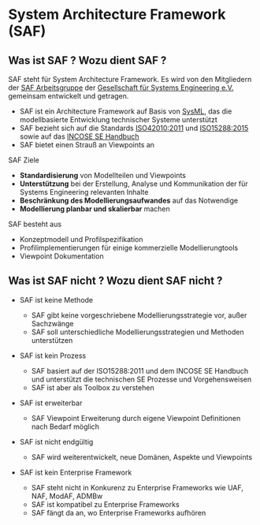 # System Architecture Framework (SAF)

## Was ist SAF ? Wozu dient SAF ?
SAF steht für System Architecture Framework. Es wird von den Mitgliedern der [SAF Arbeitsgruppe](https://www.gfse.de/arbeitsgruppen.html) der [Gesellschaft für Systems Engineering e.V. ](https://www.gfse.de) gemeinsam entwickelt und getragen.

* SAF ist ein Architecture Framework auf Basis von [SysML](https://www.omgsysml.org/), das die modellbasierte Entwicklung technischer Systeme unterstützt
* SAF bezieht sich auf die Standards [ISO42010:2011](https://www.iso.org/standard/50508.html) und [ISO15288:2015](https://www.iso.org/standard/63711.html) sowie auf das [INCOSE SE Handbuch](https://www.incose.org/products-and-publications/se-handbook)
* SAF bietet einen Strauß an Viewpoints an

SAF Ziele
* **Standardisierung** von Modellteilen und Viewpoints
* **Unterstützung** bei der Erstellung, Analyse und Kommunikation der für Systems Engineering relevanten Inhalte
* **Beschränkung des Modellierungsaufwandes** auf das Notwendige
* **Modellierung planbar und skalierbar** machen

SAF besteht aus 
* Konzeptmodell und Profilspezifikation
* Profilimplementierungen für einige kommerzielle Modellierungtools
* Viewpoint Dokumentation

## Was ist SAF nicht ? Wozu dient SAF nicht ?
* SAF ist keine Methode
  * SAF gibt keine vorgeschriebene Modellierungsstrategie vor, außer Sachzwänge
  * SAF soll unterschiedliche Modellierungsstrategien und Methoden unterstützen
  
* SAF ist kein Prozess 
  * SAF basiert auf der ISO15288:2011 und dem INCOSE SE Handbuch und unterstützt die technischen SE Prozesse und Vorgehensweisen
  * SAF ist aber als Toolbox zu verstehen
  
* SAF ist erweiterbar
  * SAF Viewpoint Erweiterung durch eigene Viewpoint Definitionen nach Bedarf möglich
  
* SAF ist nicht endgültig
  * SAF wird weiterentwickelt, neue Domänen, Aspekte und Viewpoints
  
* SAF ist kein Enterprise Framework
  * SAF steht nicht in Konkurenz zu Enterprise Frameworks wie UAF, NAF, ModAF, ADMBw
  * SAF ist kompatibel zu Enterprise Frameworks
  * SAF fängt da an, wo Enterprise Frameworks aufhören
